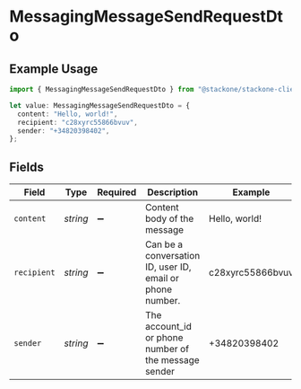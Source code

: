# MessagingMessageSendRequestDto

## Example Usage

```typescript
import { MessagingMessageSendRequestDto } from "@stackone/stackone-client-ts/sdk/models/shared";

let value: MessagingMessageSendRequestDto = {
  content: "Hello, world!",
  recipient: "c28xyrc55866bvuv",
  sender: "+34820398402",
};
```

## Fields

| Field                                                     | Type                                                      | Required                                                  | Description                                               | Example                                                   |
| --------------------------------------------------------- | --------------------------------------------------------- | --------------------------------------------------------- | --------------------------------------------------------- | --------------------------------------------------------- |
| `content`                                                 | *string*                                                  | :heavy_minus_sign:                                        | Content body of the message                               | Hello, world!                                             |
| `recipient`                                               | *string*                                                  | :heavy_minus_sign:                                        | Can be a conversation ID, user ID, email or phone number. | c28xyrc55866bvuv                                          |
| `sender`                                                  | *string*                                                  | :heavy_minus_sign:                                        | The account_id or phone number of the message sender      | +34820398402                                              |